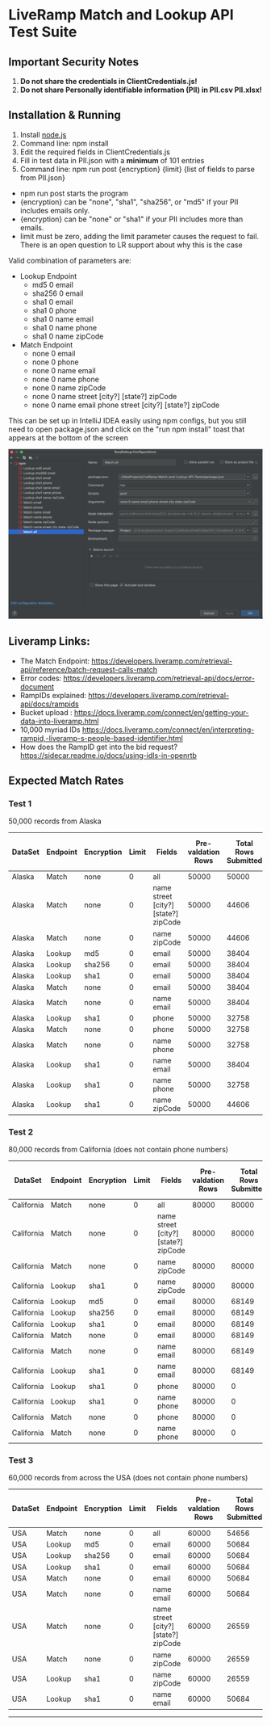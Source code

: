 # LiveRamp Match and Lookup API Test Suite

## Important Security Notes

1. **Do not share the credentials in ClientCredentials.js!**
2. **Do not share Personally identifiable information (PII) in PII.csv PII.xlsx!**

## Installation & Running

1. Install [node.js](https://nodejs.org/en/)
2. Command line: npm install
3. Edit the required fields in ClientCredentials.js 
4. Fill in test data in PII.json with a **minimum** of 101 entries
5. Command line: npm run post {encryption} {limit} {list of fields to parse from PII.json}

- npm run post starts the program
- {encryption} can be "none", "sha1", "sha256", or "md5" if your PII includes emails only. 
- {encryption} can be "none" or "sha1" if your PII includes more than emails.
- limit must be zero, adding the limit parameter causes the request to fail. There is an open question to LR support about why this is the case

Valid combination of parameters are:
  - Lookup Endpoint
    - md5 0 email
    - sha256 0 email
    - sha1 0 email
    - sha1 0 phone
    - sha1 0 name email
    - sha1 0 name phone
    - sha1 0 name zipCode
  - Match Endpoint
    - none 0 email
    - none 0 phone
    - none 0 name email
    - none 0 name phone
    - none 0 name zipCode
    - none 0 name street [city?] [state?] zipCode 
    - none 0 name email phone street [city?] [state?] zipCode
  
   
  This can be set up in IntelliJ IDEA easily using npm configs, but you still need to open package.json and click on the "run npm install" toast that appears at the bottom of the screen
    

![IDEA](idea.png)

## Liveramp Links:

- The Match Endpoint: https://developers.liveramp.com/retrieval-api/reference/batch-request-calls-match
- Error codes: https://developers.liveramp.com/retrieval-api/docs/error-document
- RampIDs explained: https://developers.liveramp.com/retrieval-api/docs/rampids
- Bucket upload : https://docs.liveramp.com/connect/en/getting-your-data-into-liveramp.html
- 10,000 myriad IDs https://docs.liveramp.com/connect/en/interpreting-rampid,-liveramp-s-people-based-identifier.html
- How does the RampID get into the bid request? https://sidecar.readme.io/docs/using-idls-in-openrtb

## Expected Match Rates

### Test 1

50,000 records from Alaska

| DataSet | Endpoint | Encryption | Limit | Fields                                   | Pre-valdation Rows | Total Rows Submitted | Validation Pass-rate | Match Rate MaintainedID per Pre-validated | Match Rate MaintainedID per Post-validated | Total Results | Total HTTP 200 Results | Total HTTP 4xx Results | Derived RampIDs Returned | Maintained RampIDs Returned |
| ------- | -------- | ---------- | ----- | ---------------------------------------- | ------------------ | -------------------- | -------------------- | ----------------------------------------- | ------------------------------------------ | ------------- | ---------------------- | ---------------------- | ------------------------ | --------------------------- |
| Alaska  | Match    | none       | 0     | all                                      | 50000              | 50000                | 100.0%               | 96.3%                                     | 96.3%                                      | 50000         | 49973                  | 27                     | 1823                     | 48150                       |
| Alaska  | Match    | none       | 0     | name street \[city?\] \[state?\] zipCode | 50000              | 44606                | 89.2%                | 80.9%                                     | 90.6%                                      | 44606         | 44579                  | 27                     | 4149                     | 40430                       |
| Alaska  | Match    | none       | 0     | name zipCode                             | 50000              | 44606                | 89.2%                | 79.4%                                     | 89.0%                                      | 44606         | 44594                  | 12                     | 4897                     | 39697                       |
| Alaska  | Lookup   | md5        | 0     | email                                    | 50000              | 38404                | 76.8%                | 53.7%                                     | 69.9%                                      | 38404         | 38404                  | 0                      | 11566                    | 26838                       |
| Alaska  | Lookup   | sha256     | 0     | email                                    | 50000              | 38404                | 76.8%                | 53.7%                                     | 69.9%                                      | 38404         | 38404                  | 0                      | 11566                    | 26838                       |
| Alaska  | Lookup   | sha1       | 0     | email                                    | 50000              | 38404                | 76.8%                | 53.7%                                     | 69.9%                                      | 38404         | 38404                  | 0                      | 11566                    | 26838                       |
| Alaska  | Match    | none       | 0     | email                                    | 50000              | 38404                | 76.8%                | 53.7%                                     | 69.9%                                      | 38404         | 38404                  | 0                      | 11566                    | 26838                       |
| Alaska  | Match    | none       | 0     | name email                               | 50000              | 38404                | 76.8%                | 53.7%                                     | 69.9%                                      | 38404         | 38392                  | 12                     | 11562                    | 26830                       |
| Alaska  | Lookup   | sha1       | 0     | phone                                    | 50000              | 32758                | 65.5%                | 51.2%                                     | 78.2%                                      | 32758         | 32758                  | 0                      | 7156                     | 25602                       |
| Alaska  | Match    | none       | 0     | phone                                    | 50000              | 32758                | 65.5%                | 51.1%                                     | 78.1%                                      | 32758         | 32758                  | 0                      | 7185                     | 25573                       |
| Alaska  | Match    | none       | 0     | name phone                               | 50000              | 32758                | 65.5%                | 51.1%                                     | 78.1%                                      | 32758         | 32754                  | 4                      | 7185                     | 25569                       |
| Alaska  | Lookup   | sha1       | 0     | name email                               | 50000              | 38404                | 76.8%                | 42.2%                                     | 55.0%                                      | 38404         | 38404                  | 0                      | 17286                    | 21118                       |
| Alaska  | Lookup   | sha1       | 0     | name phone                               | 50000              | 32758                | 65.5%                | 36.8%                                     | 56.2%                                      | 32758         | 32758                  | 0                      | 14360                    | 18398                       |
| Alaska  | Lookup   | sha1       | 0     | name zipCode                             | 50000              | 44606                | 89.2%                | 19.5%                                     | 21.8%                                      | 44606         | 44606                  | 0                      | 34866                    | 9740                        |

### Test 2

80,000 records from California (does not contain phone numbers)

| DataSet    | Endpoint | Encryption | Limit | Fields                                   | Pre-valdation Rows | Total Rows Submitted | Validation Pass-rate | Match Rate MaintainedID per Pre-validated | Match Rate MaintainedID per Post-validated | Total Results | Total HTTP 200 Results | Total HTTP 4xx Results | Derived RampIDs Returned | Maintained RampIDs Returned |
| ---------- | -------- | ---------- | ----- | ---------------------------------------- | ------------------ | -------------------- | -------------------- | ----------------------------------------- | ------------------------------------------ | ------------- | ---------------------- | ---------------------- | ------------------------ | --------------------------- |
| California | Match    | none       | 0     | all                                      | 80000              | 80000                | 100.0%               | 94.5%                                     | 94.5%                                      | 80000         | 79979                  | 21                     | 4396                     | 75583                       |
| California | Match    | none       | 0     | name street \[city?\] \[state?\] zipCode | 80000              | 80000                | 100.0%               | 91.6%                                     | 91.6%                                      | 80000         | 79979                  | 21                     | 6712                     | 73267                       |
| California | Match    | none       | 0     | name zipCode                             | 80000              | 80000                | 100.0%               | 89.6%                                     | 89.6%                                      | 80000         | 79980                  | 20                     | 8278                     | 71702                       |
| California | Lookup   | sha1       | 0     | name zipCode                             | 80000              | 80000                | 100.0%               | 86.4%                                     | 86.4%                                      | 80000         | 80000                  | 0                      | 10892                    | 69108                       |
| California | Lookup   | md5        | 0     | email                                    | 80000              | 68149                | 85.2%                | 62.4%                                     | 73.3%                                      | 68149         | 68149                  | 0                      | 18198                    | 49951                       |
| California | Lookup   | sha256     | 0     | email                                    | 80000              | 68149                | 85.2%                | 62.4%                                     | 73.3%                                      | 68149         | 68149                  | 0                      | 18198                    | 49951                       |
| California | Lookup   | sha1       | 0     | email                                    | 80000              | 68149                | 85.2%                | 62.4%                                     | 73.3%                                      | 68149         | 68149                  | 0                      | 18198                    | 49951                       |
| California | Match    | none       | 0     | email                                    | 80000              | 68149                | 85.2%                | 62.4%                                     | 73.3%                                      | 68149         | 68149                  | 0                      | 18199                    | 49950                       |
| California | Match    | none       | 0     | name email                               | 80000              | 68149                | 85.2%                | 62.4%                                     | 73.3%                                      | 68149         | 68130                  | 19                     | 18195                    | 49935                       |
| California | Lookup   | sha1       | 0     | name email                               | 80000              | 68149                | 85.2%                | 51.6%                                     | 60.6%                                      | 68149         | 68149                  | 0                      | 26880                    | 41269                       |
| California | Lookup   | sha1       | 0     | phone                                    | 80000              | 0                    | 0.0%                 | 0.0%                                      | 0.0%                                       | 0             | 0                      | 0                      | 0                        | 0                           |
| California | Lookup   | sha1       | 0     | name phone                               | 80000              | 0                    | 0.0%                 | 0.0%                                      | 0.0%                                       | 0             | 0                      | 0                      | 0                        | 0                           |
| California | Match    | none       | 0     | phone                                    | 80000              | 0                    | 0.0%                 | 0.0%                                      | 0.0%                                       | 0             | 0                      | 0                      | 0                        | 0                           |
| California | Match    | none       | 0     | name phone                               | 80000              | 0                    | 0.0%                 | 0.0%                                      | 0.0%                                       | 0             | 0                      | 0                      | 0                        | 0                           |

### Test 3

60,000 records from across the USA (does not contain phone numbers)

| DataSet | Endpoint | Encryption | Limit | Fields                                   | Pre-valdation Rows | Total Rows Submitted | Validation Pass-rate | Match Rate MaintainedID per Pre-validated | Match Rate MaintainedID per Post-validated | Total Results | Total HTTP 200 Results | Total HTTP 4xx Results | Derived RampIDs Returned | Maintained RampIDs Returned |
| ------- | -------- | ---------- | ----- | ---------------------------------------- | ------------------ | -------------------- | -------------------- | ----------------------------------------- | ------------------------------------------ | ------------- | ---------------------- | ---------------------- | ------------------------ | --------------------------- |
| USA     | Match    | none       | 0     | all                                      | 60000              | 54656                | 91.1%                | 69.8%                                     | 76.6%                                      | 54656         | 54643                  | 13                     | 12766                    | 41877                       |
| USA     | Lookup   | md5        | 0     | email                                    | 60000              | 50684                | 84.5%                | 53.6%                                     | 63.4%                                      | 50684         | 50684                  | 0                      | 18529                    | 32155                       |
| USA     | Lookup   | sha256     | 0     | email                                    | 60000              | 50684                | 84.5%                | 53.6%                                     | 63.4%                                      | 50684         | 50684                  | 0                      | 18529                    | 32155                       |
| USA     | Lookup   | sha1       | 0     | email                                    | 60000              | 50684                | 84.5%                | 53.6%                                     | 63.4%                                      | 50684         | 50684                  | 0                      | 18529                    | 32155                       |
| USA     | Match    | none       | 0     | email                                    | 60000              | 50684                | 84.5%                | 53.6%                                     | 63.4%                                      | 50684         | 50684                  | 0                      | 18529                    | 32155                       |
| USA     | Match    | none       | 0     | name email                               | 60000              | 50684                | 84.5%                | 53.6%                                     | 63.4%                                      | 50684         | 50671                  | 13                     | 18523                    | 32148                       |
| USA     | Match    | none       | 0     | name street \[city?\] \[state?\] zipCode | 60000              | 26559                | 44.3%                | 37.0%                                     | 83.6%                                      | 26559         | 26552                  | 7                      | 4340                     | 22212                       |
| USA     | Match    | none       | 0     | name zipCode                             | 60000              | 26559                | 44.3%                | 37.0%                                     | 83.6%                                      | 26559         | 26552                  | 7                      | 4340                     | 22212                       |
| USA     | Lookup   | sha1       | 0     | name zipCode                             | 60000              | 26559                | 44.3%                | 35.1%                                     | 79.2%                                      | 26559         | 26559                  | 0                      | 5514                     | 21045                       |
| USA     | Lookup   | sha1       | 0     | name email                               | 60000              | 50684                | 84.5%                | 31.7%                                     | 37.5%                                      | 50684         | 50684                  | 0                      | 31681                    | 19003                       |


------- 

